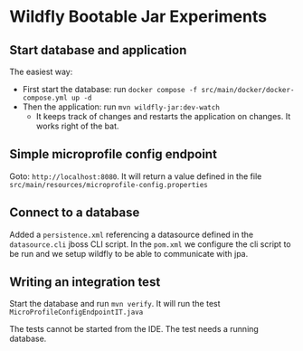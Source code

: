 # Wildfly Bootable Jar Experiments

## Start database and application

The easiest way:
* First start the database: run `docker compose -f src/main/docker/docker-compose.yml up -d`
* Then the application: run `mvn wildfly-jar:dev-watch`
  * It keeps track of changes and restarts the application on changes. It works right of the bat.

## Simple microprofile config endpoint

Goto: `http://localhost:8080`. It will return a value defined in the file `src/main/resources/microprofile-config.properties`

## Connect to a database

Added a `persistence.xml` referencing a datasource defined in the `datasource.cli` jboss CLI script.
In the `pom.xml` we configure the cli script to be run and we setup wildfly to be able to communicate with jpa.

## Writing an integration test

Start the database and run `mvn verify`. It will run the test `MicroProfileConfigEndpointIT.java`

The tests cannot be started from the IDE. The test needs a running database.